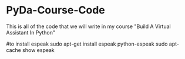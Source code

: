 # PyDa-Course-Code

This is all of the code that we will write in my course "Build A Virtual Assistant In Python"

#to install espeak
sudo apt-get install espeak python-espeak
sudo apt-cache show espeak

